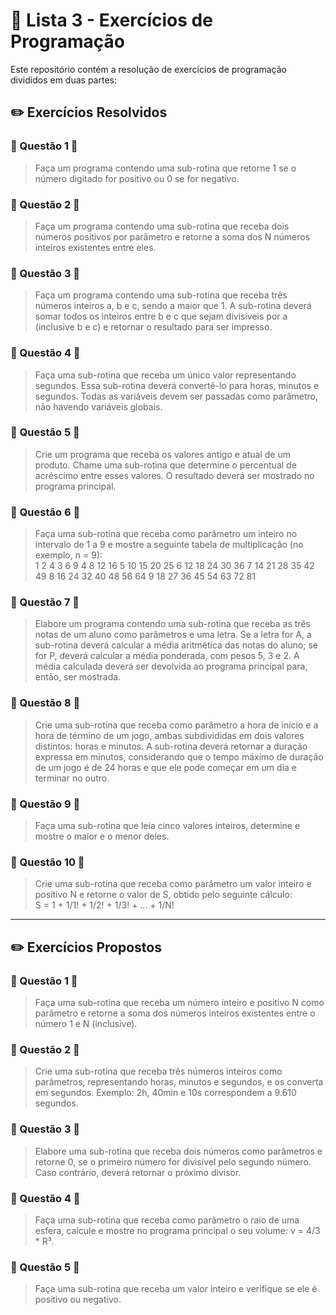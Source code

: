 # 📝 Lista 3 - Exercícios de Programação  
Este repositório contém a resolução de exercícios de programação divididos em duas partes:  

## ✏️ Exercícios Resolvidos

### 🔹 Questão 1 🔹  
> Faça um programa contendo uma sub-rotina que retorne 1 se o número digitado for positivo ou 0 se for negativo.

### 🔹 Questão 2 🔹  
> Faça um programa contendo uma sub-rotina que receba dois números positivos por parâmetro e retorne a soma dos N números inteiros existentes entre eles.

### 🔹 Questão 3 🔹  
> Faça um programa contendo uma sub-rotina que receba três números inteiros a, b e c, sendo a maior que 1. A sub-rotina deverá somar todos os inteiros entre b e c que sejam divisíveis por a (inclusive b e c) e retornar o resultado para ser impresso.

### 🔹 Questão 4 🔹  
> Faça uma sub-rotina que receba um único valor representando segundos. Essa sub-rotina deverá convertê-lo para horas, minutos e segundos. Todas as variáveis devem ser passadas como parâmetro, não havendo variáveis globais.

### 🔹 Questão 5 🔹  
> Crie um programa que receba os valores antigo e atual de um produto. Chame uma sub-rotina que determine o percentual de acréscimo entre esses valores. O resultado deverá ser mostrado no programa principal.

### 🔹 Questão 6 🔹  
> Faça uma sub-rotina que receba como parâmetro um inteiro no intervalo de 1 a 9 e mostre a seguinte tabela de multiplicação (no exemplo, n = 9):  
> 1 2 4 3 6 9 4 8 12 16 5 10 15 20 25 6 12 18 24 30 36 7 14 21 28 35 42 49 8 16 24 32 40 48 56 64 9 18 27 36 45 54 63 72 81

### 🔹 Questão 7 🔹  
> Elabore um programa contendo uma sub-rotina que receba as três notas de um aluno como parâmetros e uma letra. Se a letra for A, a sub-rotina deverá calcular a média aritmética das notas do aluno; se for P, deverá calcular a média ponderada, com pesos 5, 3 e 2. A média calculada deverá ser devolvida ao programa principal para, então, ser mostrada.

### 🔹 Questão 8 🔹  
> Crie uma sub-rotina que receba como parâmetro a hora de início e a hora de término de um jogo, ambas subdivididas em dois valores distintos: horas e minutos. A sub-rotina deverá retornar a duração expressa em minutos, considerando que o tempo máximo de duração de um jogo é de 24 horas e que ele pode começar em um dia e terminar no outro.

### 🔹 Questão 9 🔹  
> Faça uma sub-rotina que leia cinco valores inteiros, determine e mostre o maior e o menor deles.

### 🔹 Questão 10 🔹  
> Crie uma sub-rotina que receba como parâmetro um valor inteiro e positivo N e retorne o valor de S, obtido pelo seguinte cálculo:  
> S = 1 + 1/1! + 1/2! + 1/3! + ... + 1/N!

---
## ✏️  Exercícios Propostos

### 🔹 Questão 1 🔹  
> Faça uma sub-rotina que receba um número inteiro e positivo N como parâmetro e retorne a soma dos números inteiros existentes entre o número 1 e N (inclusive).

### 🔹 Questão 2 🔹  
> Crie uma sub-rotina que receba três números inteiros como parâmetros, representando horas, minutos e segundos, e os converta em segundos. Exemplo: 2h, 40min e 10s correspondem a 9.610 segundos.

### 🔹 Questão 3 🔹  
> Elabore uma sub-rotina que receba dois números como parâmetros e retorne 0, se o primeiro número for divisível pelo segundo número. Caso contrário, deverá retornar o próximo divisor.

### 🔹 Questão 4 🔹  
> Faça uma sub-rotina que receba como parâmetro o raio de uma esfera, calcule e mostre no programa principal o seu volume: v = 4/3 * R³.

### 🔹 Questão 5 🔹  
> Faça uma sub-rotina que receba um valor inteiro e verifique se ele é positivo ou negativo.

